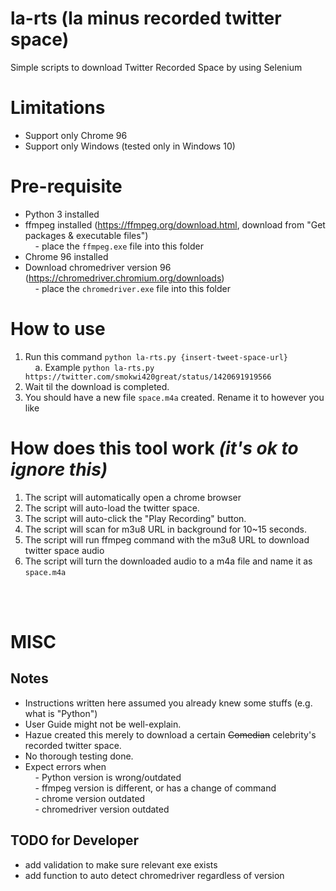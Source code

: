 # la-rts (la minus recorded twitter space)
Simple scripts to download Twitter Recorded Space by using Selenium


# Limitations
- Support only Chrome 96
- Support only Windows (tested only in Windows 10)


# Pre-requisite
- Python 3 installed
- ffmpeg installed (https://ffmpeg.org/download.html, download from "Get packages & executable files")<br/>
&nbsp;&nbsp;&nbsp;&nbsp;- place the `ffmpeg.exe` file into this folder
- Chrome 96 installed
- Download chromedriver version 96 (https://chromedriver.chromium.org/downloads)<br/>
&nbsp;&nbsp;&nbsp;&nbsp;- place the `chromedriver.exe` file into this folder


# How to use
1. Run this command `python la-rts.py {insert-tweet-space-url}`<br/>
&nbsp;&nbsp;&nbsp;&nbsp;a. Example `python la-rts.py https://twitter.com/smokwi420great/status/1420691919566`
2. Wait til the download is completed.
3. You should have a new file `space.m4a` created. Rename it to however you like


# How does this tool work *(it's ok to ignore this)*
1. The script will automatically open a chrome browser
2. The script will auto-load the twitter space.
3. The script will auto-click the "Play Recording" button.
4. The script will scan for m3u8 URL in background for 10~15 seconds.
5. The script will run ffmpeg command with the m3u8 URL to download twitter space audio
6. The script will turn the downloaded audio to a m4a file and name it as `space.m4a`
<br/>
<br/>

# MISC

## Notes
- Instructions written here assumed you already knew some stuffs (e.g. what is "Python")
- User Guide might not be well-explain.
- Hazue created this merely to download a certain ~~Comedian~~ celebrity's recorded twitter space.
- No thorough testing done.
- Expect errors when<br/>
&nbsp;&nbsp;&nbsp;&nbsp;- Python version is wrong/outdated<br/>
&nbsp;&nbsp;&nbsp;&nbsp;- ffmpeg version is different, or has a change of command<br/>
&nbsp;&nbsp;&nbsp;&nbsp;- chrome version outdated<br/>
&nbsp;&nbsp;&nbsp;&nbsp;- chromedriver version outdated<br/>

## TODO for Developer
- add validation to make sure relevant exe exists
- add function to auto detect chromedriver regardless of version

